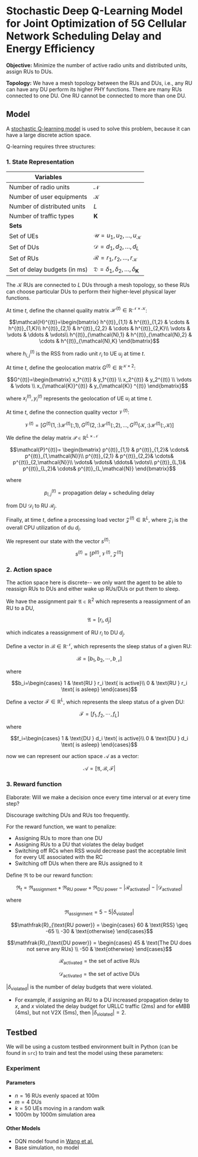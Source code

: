 # Stochastic Deep Q-Learning Model for Joint Optimization of 5G Cellular Network Scheduling Delay and Energy Efficiency

**Objective:** Minimize the number of active radio units and distributed units, assign RUs to DUs.

**Topology:** We have a mesh topology between the RUs and DUs, i.e., any RU can have any DU perform its higher PHY functions. There are many RUs connected to one DU. One RU cannot be connected to more than one DU.
## Model
A [stochastic Q-learning model](https://arxiv.org/abs/2405.10310) is used to solve this problem, because it can have a large discrete action space.

Q-learning requires three structures:
### 1. State Representation

| Variables                    |                                                              |
| ---------------------------- | ------------------------------------------------------------ |
| Number of radio units        | $\mathcal{N}$                                                |
| Number of user equipments    | $\mathcal{K}$                                                |
| Number of distributed units  | $L$                                                          |
| Number of traffic types      | $\mathbf{K}$                                                 |
| **Sets**                     |                                                              |
| Set of UEs                   | $\mathcal{U}=u_1, u_2, \dots, u_{\mathcal{K}}$               |
| Set of DUs                   | $\mathcal{D} = d_1,d_2,\dots,d_{L}$                          |
| Set of RUs                   | $\mathcal{R}=r_1,r_2,\dots,r_{\mathcal{K}}$                  |
| Set of delay budgets (in ms) | $\mathfrak{D} = \delta_1,\delta_2,\dots,\delta_{\mathbf{K}}$ |

The $\mathcal{K}$ RUs are connected to $L$ DUs through a mesh topology, so these RUs can choose particular DUs to perform their higher-level physical layer functions.

At time $t$, define the channel quality matrix $\mathcal{H}^{(t)} \in \mathbb{R}^{\mathcal{N} \times \mathcal{K}}$:

```math
\mathcal{H}^{(t)}=\begin{bmatrix}
h^{(t)}_{1,1} &  h^{(t)}_{1,2} &  \cdots &  h^{(t)}_{1,K}\\
h^{(t)}_{2,1} &  h^{(t)}_{2,2} &  \cdots &  h^{(t)}_{2,K}\\
\vdots  &  \vdots &  \ddots &  \vdots\\
h^{(t)}_{\mathcal{N},1} &  h^{(t)}_{\mathcal{N},2} & \cdots & h^{(t)}_{\mathcal{N},K}
\end{bmatrix}
```
where $h^{(t)}_{i,j}$ is the RSS from radio unit $r_i$ to UE $u_j$ at time $t$.

At time $t$, define the geolocation matrix $G^{(t)} \in \mathbb{R}^{\mathcal{K} \times 2}$:

```math
G^{(t)}=\begin{bmatrix}
x_1^{(t)} & y_1^{(t)} \\
x_2^{(t)} & y_2^{(t)} \\
\vdots & \vdots  \\
x_{\mathcal{K}}^{(t)} & y_{\mathcal{K}} ^{(t)}
\end{bmatrix}
```
where $x_i^{(t)}, y_i^{(t)}$ represents the geolocation of UE $u_i$ at time $t$.

At time $t$, define the connection quality vector $\mathcal{V}^{(t)}$:

```math
\mathcal{V}^{(t)}=[G^{(t)}(1,:)\mathcal{H}^{(t)}(:,1),G^{(t)}(2,:) \mathcal{H}^{(t)}(:,2),
\dots,
G^{(t)}(\mathcal{K},:) \mathcal{H}^{(t)}(:,\mathcal{K})]
```

We define the delay matrix $\mathcal{P} \in \mathbb{R}^{L \times \mathcal{N}}$
```math
\mathcal{P}^{(t)}=
\begin{bmatrix}
p^{(t)}_{1,1} &  p^{(t)}_{1,2}&  \cdots&  p^{(t)}_{1,\mathcal{N}}\\
p^{(t)}_{2,1} &  p^{(t)}_{2,2}&  \cdots&  p^{(t)}_{2,\mathcal{N}}\\
 \vdots&  \vdots&  \ddots&  \vdots\\
 p^{(t)}_{L,1}&  p^{(t)}_{L,2}&  \cdots& p^{(t)}_{L,\mathcal{N}}
\end{bmatrix}
```
where 

```math
p^{(t)}_{i,j}=\text{propagation delay} + \text{scheduling delay}
```
from DU $\mathcal{D}_i$ to RU $\mathcal{R}_j$.

Finally, at time $t$, define a processing load vector $\mathcal{Z}^{(t)} \in \mathbb{R}^L$, where $\mathcal{Z}_i$ is the overall CPU utilization of du $d_i$.


We represent our state with the vector $s^{(t)}$:
```math
s^{(t)}=
[
P^{(t)},
\mathcal{V}^{(t)},
\mathcal{Z}^{(t)}
]
```
### 2. Action space
The action space here is discrete-- we only want the agent to be able to reassign RUs to DUs and either wake up RUs/DUs or put them to sleep.

We have the assignment pair $\mathfrak{A} \in \mathbb{R}^{2}$ which represents a reassignment of an RU to a DU,
```math
\mathfrak{A}=

[r_i,d_j]
```
which indicates a reassignment of RU $r_i$ to DU $d_j$.

Define a vector in $\mathcal{B} \in \mathbb{R}^{\mathcal{N}}$, which represents the sleep status of a given RU:

```math
\mathcal{B}=[b_1,b_2,\cdots,b_{\mathcal{N}}]
```

where
```math
b_i=\begin{cases}
1 & \text{RU } r_i \text{ is active}\\
0 & \text{RU } r_i \text{ is asleep}
\end{cases}
```
Define a vector $\mathcal{F} \in \mathbb{R}^{L}$, which represents the sleep status of a given DU:
```math
\mathcal{F}=[f_1,f_2,\cdots,f_L]
```

where
```math
f_i=\begin{cases}
1 & \text{DU } d_i \text{ is active}\\
0 & \text{DU } d_i \text{ is asleep}
\end{cases}
```
now we can represent our action space $\mathcal{A}$ as a vector:

```math
\mathcal{A}=[\mathfrak{A},\mathcal{B},\mathcal{F}|
```

### 3. Reward function
Elaborate: Will we make a decision once every time interval or at every time step?

Discourage switching DUs and RUs too frequently.

For the reward function, we want to penalize:
- Assigning RUs to more than one DU
- Assigning RUs to a DU that violates the delay budget 
- Switching off RCs when RSS would decrease past the acceptable limit for every UE associated with the RC
- Switching off DUs when there are RUs assigned to it

Define $\mathfrak{R}$ to be our reward function:
```math
\mathfrak{R}_t=\mathfrak{R}_{\text{assignment}} + \mathfrak{R}_{\text{RU power}} + \mathfrak{R}_{\text{DU power}}-|\mathcal{R}_\text{activated}|-|\mathcal{D}_\text{activated}|
```
where
```math
\mathfrak{R}_{\text{assignment}} = 5 - 5 | \delta_{\text{violated}} |
```
```math
\mathfrak{R}_{\text{RU power}} = \begin{cases}
60 & \text{RSS} \geq -65 \\
-30 & \text{otherwise}
\end{cases}
```
```math
\mathfrak{R}_{\text{DU power}} = \begin{cases}
45 & \text{The DU does not serve any RUs} \\
-50 & \text{otherwise}
\end{cases}
```
```math
\mathcal{R}_\text{activated}=\text{the set of active RUs}
```
```math
\mathcal{D}_\text{activated}=\text{the set of active DUs}
```

$| \delta_{\text{violated}} |$ is the number of delay budgets that were violated.
- For example, if assigning an RU to a DU increased propagation delay to $x$, and $x$ violated the delay budget for URLLC traffic (2ms) and for eMBB (4ms), but not V2X (5ms), then $|\delta_{\text{violated}}|=2$.
## Testbed
We will be using a custom testbed environment built in Python (can be found in `src`) to train and test the model using these parameters:

### Experiment
#### Parameters
- $n=16$ RUs evenly spaced at 100m
- $m=4$ DUs
- $k=50$ UEs moving in a random walk
- 1000m by 1000m simulation area

#### Other Models
- DQN model found in [Wang et al.](https://ieeexplore.ieee.org/document/10942980)
- Base simulation, no model